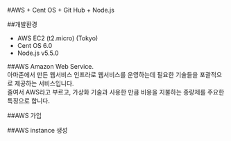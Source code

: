 #AWS + Cent OS + Git Hub + Node.js

##개발환경
- AWS EC2 (t2.micro) (Tokyo)
- Cent OS 6.0
- Node.js v5.5.0


##AWS
Amazon Web Service.  
아마존에서 만든 웹서비스 인프라로 웹서비스를 운영하는데 필요한 기술들을 포괄적으로 제공하는 서비스입니다.  
줄여서 AWS라고 부르고, 가상화 기술과 사용한 만큼 비용을 지불하는 종량제를 주요한 특징으로 합니다.

##AWS 가입

##AWS instance 생성

